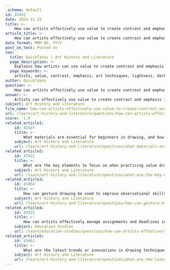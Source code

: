 ```yaml
---
_schema: default
id: 43452
date: 2024-11-25
title: >-
    How can artists effectively use value to create contrast and emphasis in their work?
article_title: >-
    How can artists effectively use value to create contrast and emphasis in their work?
date_format: MMM DD, YYYY
post_on_text: Posted on
seo:
  title: QuickTakes | Art History and Literature
  page_description: >-
    Explains how artists can use value to create contrast and emphasis in their artwork through techniques like understanding value, high contrast, strategic placement, texture, and experimentation.
  page_keywords: >-
    artists, value, contrast, emphasis, art techniques, lightness, darkness, value scale, high contrast, strategic placement, texture, visual hierarchy, drawing techniques, visual interest, art composition
author: QuickTakes
question: >-
    How can artists effectively use value to create contrast and emphasis in their work?
answer: >-
    Artists can effectively use value to create contrast and emphasis in their work through several key techniques:\n\n1. **Understanding Value**: Value refers to the lightness or darkness of a color. It is a fundamental element in art that helps to create depth, perspective, and visual interest. By manipulating value, artists can highlight specific areas of their artwork, guiding the viewer's attention.\n\n2. **High Contrast**: Utilizing high contrast between light and dark values is one of the most effective ways to create emphasis. For instance, placing a bright highlight next to a deep shadow can draw the viewer's eye to the focal point of the piece. This technique is particularly useful in portrait drawing, where the interplay of light and shadow can define features and create a sense of volume.\n\n3. **Value Scale**: Artists often use a value scale, which typically ranges from white to black, to simplify and organize values in their work. By reducing the complexity of values to a manageable scale, artists can create a more cohesive and believable representation. This simplification helps in emphasizing the most important elements of the composition.\n\n4. **Strategic Placement**: The placement of lighter or darker values in strategically important areas can enhance emphasis. For example, a brightly lit subject placed against a darker background will naturally attract more attention. Similarly, using muted tones around a vibrant area can create a focal point that stands out.\n\n5. **Texture and Value**: Combining texture with value can also create contrast. For instance, if a textured element is placed in an otherwise smooth area, it can draw the viewer's eye. This technique can be particularly effective in mixed media or painting, where different materials can create varied textures.\n\n6. **Hierarchy of Elements**: Establishing a visual hierarchy through value can guide the viewer's eye throughout the artwork. By giving certain elements more visual weight through darker or lighter values, artists can control the flow of attention, leading the viewer from one area of emphasis to another.\n\n7. **Experimentation with Techniques**: Artists can explore various drawing techniques, such as hatching, stippling, or blending, to create a range of values. For example, using a soft pencil to achieve darker values can enhance the depth and contrast in a drawing, making certain areas pop.\n\nBy mastering these techniques, artists can effectively use value to create contrast and emphasis, enhancing the overall impact of their artwork.
subject: Art History and Literature
file_name: how-can-artists-effectively-use-value-to-create-contrast-and-emphasis-in-their-work.md
url: /learn/art-history-and-literature/questions/how-can-artists-effectively-use-value-to-create-contrast-and-emphasis-in-their-work
score: -1.0
related_article1:
    id: 43427
    title: >-
        What materials are essential for beginners in drawing, and how should they prepare them?
    subject: Art History and Literature
    url: /learn/art-history-and-literature/questions/what-materials-are-essential-for-beginners-in-drawing-and-how-should-they-prepare-them
related_article2:
    id: 43421
    title: >-
        What are the key elements to focus on when practicing value drawing?
    subject: Art History and Literature
    url: /learn/art-history-and-literature/questions/what-are-the-key-elements-to-focus-on-when-practicing-value-drawing
related_article3:
    id: 43464
    title: >-
        How can gesture drawing be used to improve observational skills?
    subject: Art History and Literature
    url: /learn/art-history-and-literature/questions/how-can-gesture-drawing-be-used-to-improve-observational-skills
related_article4:
    id: 43422
    title: >-
        How can artists effectively manage assignments and deadlines in a drawing course?
    subject: Education Studies
    url: /learn/education-studies/questions/how-can-artists-effectively-manage-assignments-and-deadlines-in-a-drawing-course
related_article5:
    id: 43461
    title: >-
        What are the latest trends or innovations in drawing techniques?
    subject: Art History and Literature
    url: /learn/art-history-and-literature/questions/what-are-the-latest-trends-or-innovations-in-drawing-techniques
---
```


&nbsp;